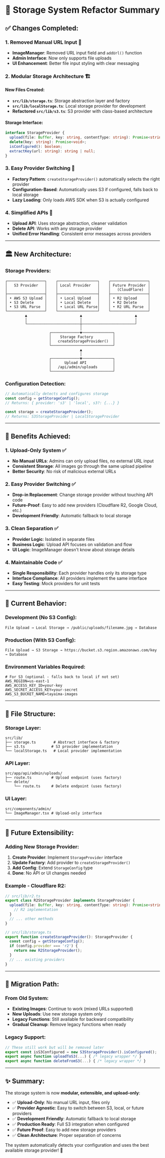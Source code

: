 # 🔧 Storage System Refactor Summary

## ✅ **Changes Completed:**

### **1. Removed Manual URL Input** 🚫
- **ImageManager**: Removed URL input field and `addUrl()` function
- **Admin Interface**: Now only supports file uploads
- **UI Enhancement**: Better file input styling with clear messaging

### **2. Modular Storage Architecture** 🏗️

#### **New Files Created:**
- **`src/lib/storage.ts`**: Storage abstraction layer and factory
- **`src/lib/localStorage.ts`**: Local storage provider for development
- **Refactored `src/lib/s3.ts`**: S3 provider with class-based architecture

#### **Storage Interface:**
```typescript
interface StorageProvider {
  upload(file: Buffer, key: string, contentType: string): Promise<string>;
  delete(key: string): Promise<void>;
  isConfigured(): boolean;
  extractKey(url: string): string | null;
}
```

### **3. Easy Provider Switching** 🔄
- **Factory Pattern**: `createStorageProvider()` automatically selects the right provider
- **Configuration-Based**: Automatically uses S3 if configured, falls back to local storage
- **Lazy Loading**: Only loads AWS SDK when S3 is actually configured

### **4. Simplified APIs** 🎯
- **Upload API**: Uses storage abstraction, cleaner validation
- **Delete API**: Works with any storage provider
- **Unified Error Handling**: Consistent error messages across providers

---

## 🏛️ **New Architecture:**

### **Storage Providers:**
```
┌─────────────────┐    ┌──────────────────┐    ┌─────────────────┐
│   S3 Provider   │    │ Local Provider   │    │ Future Provider │
│                 │    │                  │    │   (CloudFlare)  │
├─────────────────┤    ├──────────────────┤    ├─────────────────┤
│ • AWS S3 Upload │    │ • Local Upload   │    │ • R2 Upload     │
│ • S3 Delete     │    │ • Local Delete   │    │ • R2 Delete     │
│ • S3 URL Parse  │    │ • Local URL Parse│    │ • R2 URL Parse  │
└─────────────────┘    └──────────────────┘    └─────────────────┘
         ▲                        ▲                        ▲
         │                        │                        │
         └────────────────────────┼────────────────────────┘
                                  │
                    ┌─────────────▼──────────────┐
                    │    Storage Factory         │
                    │   createStorageProvider()  │
                    └────────────────────────────┘
                                  ▲
                                  │
                    ┌─────────────▼──────────────┐
                    │      Upload API            │
                    │   /api/admin/uploads       │
                    └────────────────────────────┘
```

### **Configuration Detection:**
```typescript
// Automatically detects and configures storage
const config = getStorageConfig();
// Returns: { provider: 's3' | 'local', s3?: {...} }

const storage = createStorageProvider();
// Returns: S3StorageProvider | LocalStorageProvider
```

---

## 🎯 **Benefits Achieved:**

### **1. Upload-Only System** ✅
- **No Manual URLs**: Admins can only upload files, no external URL input
- **Consistent Storage**: All images go through the same upload pipeline
- **Better Security**: No risk of malicious external URLs

### **2. Easy Provider Switching** ✅
- **Drop-in Replacement**: Change storage provider without touching API code
- **Future-Proof**: Easy to add new providers (Cloudflare R2, Google Cloud, etc.)
- **Development Friendly**: Automatic fallback to local storage

### **3. Clean Separation** ✅
- **Provider Logic**: Isolated in separate files
- **Business Logic**: Upload API focuses on validation and flow
- **UI Logic**: ImageManager doesn't know about storage details

### **4. Maintainable Code** ✅
- **Single Responsibility**: Each provider handles only its storage type
- **Interface Compliance**: All providers implement the same interface
- **Easy Testing**: Mock providers for unit tests

---

## 🔧 **Current Behavior:**

### **Development (No S3 Config):**
```
File Upload → Local Storage → /public/uploads/filename.jpg → Database
```

### **Production (With S3 Config):**
```
File Upload → S3 Storage → https://bucket.s3.region.amazonaws.com/key → Database
```

### **Environment Variables Required:**
```env
# For S3 (optional - falls back to local if not set)
AWS_REGION=us-east-1
AWS_ACCESS_KEY_ID=your-key
AWS_SECRET_ACCESS_KEY=your-secret
AWS_S3_BUCKET_NAME=tayaima-images
```

---

## 📁 **File Structure:**

### **Storage Layer:**
```
src/lib/
├── storage.ts        # Abstract interface & factory
├── s3.ts            # S3 provider implementation  
└── localStorage.ts   # Local provider implementation
```

### **API Layer:**
```
src/app/api/admin/uploads/
├── route.ts         # Upload endpoint (uses factory)
└── delete/
    └── route.ts     # Delete endpoint (uses factory)
```

### **UI Layer:**
```
src/components/admin/
└── ImageManager.tsx # Upload-only interface
```

---

## 🚀 **Future Extensibility:**

### **Adding New Storage Provider:**
1. **Create Provider**: Implement `StorageProvider` interface
2. **Update Factory**: Add provider to `createStorageProvider()`
3. **Add Config**: Extend `StorageConfig` type
4. **Done**: No API or UI changes needed

### **Example - Cloudflare R2:**
```typescript
// src/lib/r2.ts
export class R2StorageProvider implements StorageProvider {
  upload(file: Buffer, key: string, contentType: string): Promise<string> {
    // R2 implementation
  }
  // ... other methods
}

// src/lib/storage.ts
export function createStorageProvider(): StorageProvider {
  const config = getStorageConfig();
  if (config.provider === 'r2') {
    return new R2StorageProvider();
  }
  // ... existing providers
}
```

---

## 🎯 **Migration Path:**

### **From Old System:**
- **Existing Images**: Continue to work (mixed URLs supported)
- **New Uploads**: Use new storage system only
- **Legacy Functions**: Still available for backward compatibility
- **Gradual Cleanup**: Remove legacy functions when ready

### **Legacy Support:**
```typescript
// These still work but will be removed later
export const isS3Configured = new S3StorageProvider().isConfigured();
export async function uploadToS3(...) { /* legacy wrapper */ }
export async function deleteFromS3(...) { /* legacy wrapper */ }
```

---

## ✨ **Summary:**

The storage system is now **modular, extensible, and upload-only**:

- ✅ **Upload-Only**: No manual URL input, files only
- ✅ **Provider Agnostic**: Easy to switch between S3, local, or future providers  
- ✅ **Development Friendly**: Automatic fallback to local storage
- ✅ **Production Ready**: Full S3 integration when configured
- ✅ **Future Proof**: Easy to add new storage providers
- ✅ **Clean Architecture**: Proper separation of concerns

The system automatically detects your configuration and uses the best available storage provider! 🎯
